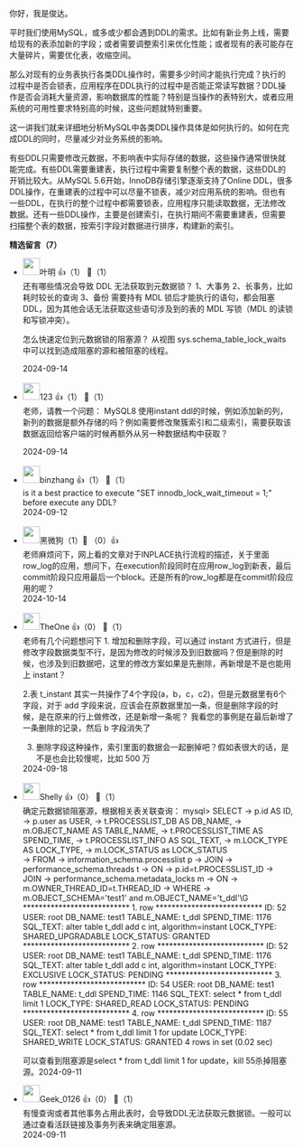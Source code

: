 你好，我是俊达。

平时我们使用MySQL，或多或少都会遇到DDL的需求。比如有新业务上线，需要给现有的表添加新的字段；或者需要调整索引来优化性能；或者现有的表可能存在大量碎片，需要优化表，收缩空间。

那么对现有的业务表执行各类DDL操作时，需要多少时间才能执行完成？执行的过程中是否会锁表，应用程序在DDL执行的过程中是否能正常读写数据？DDL操作是否会消耗大量资源，影响数据库的性能？特别是当操作的表特别大，或者应用系统的可用性要求特别高的时候，这些问题就特别重要。

这一讲我们就来详细地分析MySQL中各类DDL操作具体是如何执行的。如何在完成DDL的同时，尽量减少对业务系统的影响。

有些DDL只需要修改元数据，不影响表中实际存储的数据，这些操作通常很快就能完成。有些DDL需要重建表，执行过程中需要复制整个表的数据，这些DDL的开销比较大。从MySQL 5.6开始，InnoDB存储引擎逐渐支持了Online DDL，很多DDL操作，在重建表的过程中可以尽量不锁表，减少对应用系统的影响。但也有一些DDL，在执行的整个过程中都需要锁表，应用程序只能读取数据，无法修改数据。还有一些DDL操作，主要是创建索引，在执行期间不需要重建表，但需要扫描整个表的数据，按索引字段对数据进行排序，构建新的索引。
<div><strong>精选留言（7）</strong></div><ul>
<li><img src="https://static001.geekbang.org/account/avatar/00/15/8d/4d/992070e8.jpg" width="30px"><span>叶明</span> 👍（1） 💬（1）<div>还有哪些情况会导致 DDL 无法获取到元数据锁？
1、大事务
2、长事务，比如耗时较长的查询
3、备份
需要持有 MDL 锁后才能执行的语句，都会阻塞 DDL，因为其他会话无法获取这些语句涉及到的表的 MDL 写锁（MDL 的读锁和写锁冲突）。

怎么快速定位到元数据锁的阻塞源？
从视图 sys.schema_table_lock_waits 中可以找到造成阻塞的源和被阻塞的线程。</div>2024-09-14</li><br/><li><img src="https://static001.geekbang.org/account/avatar/00/28/a1/d8/42252c48.jpg" width="30px"><span>123</span> 👍（1） 💬（1）<div>老师，请教一个问题：
MySQL8 使用instant ddl的时候，例如添加新的列，新列的数据是额外存储的吗？例如需要修改聚簇索引和二级索引，需要获取该数据返回给客户端的时候再额外从另一种数据结构中获取？

</div>2024-09-14</li><br/><li><img src="https://thirdwx.qlogo.cn/mmopen/vi_32/Q3auHgzwzM59PTNiaDASVicbVaeWBU1WKmOgyHcqVtl85nDwAqDicib1EUKE2RRoU0x0vZctZO4kbPDUTTke8qKfAw/132" width="30px"><span>binzhang</span> 👍（1） 💬（1）<div>is it a best practice to execute &quot;SET innodb_lock_wait_timeout = 1;&quot; before execute any DDL?</div>2024-09-12</li><br/><li><img src="https://static001.geekbang.org/account/avatar/00/11/f8/c5/6d38f3e3.jpg" width="30px"><span>黑微狗‮‮</span> 👍（0） 💬（1）<div>老师麻烦问下，网上看的文章对于INPLACE执行流程的描述，关于里面row_log的应用，想问下，在execution阶段同时在应用row_log到新表，最后commit阶段只应用最后一个block。还是所有的row_log都是在commit阶段应用的呢？</div>2024-10-14</li><br/><li><img src="https://static001.geekbang.org/account/avatar/00/18/24/36/0829cbdc.jpg" width="30px"><span>TheOne</span> 👍（0） 💬（1）<div>老师有几个问题想问下
1. 增加和删除字段，可以通过 instant 方式进行，但是修改字段数据类型不行，是因为修改的时候涉及到旧数据吗？但是删除的时候，也涉及到旧数据吧，这里的修改方案如果是先删除，再新增是不是也能用上 instant？

2.表 t_instant 其实一共操作了4个字段(a，b，c，c2)，但是元数据里有6个字段，对于 add 字段来说，应该会在原数据里加一条，但是删除字段的时候，是在原来的行上做修改，还是新增一条呢？
我看您的事例是在最后新增了一条删除的记录，然后 b 字段消失了

3. 删除字段这种操作，索引里面的数据会一起删掉吧？假如表很大的话，是不是也会比较慢呢，比如 500 万</div>2024-09-18</li><br/><li><img src="https://static001.geekbang.org/account/avatar/00/24/f7/b9/f2eec64e.jpg" width="30px"><span>Shelly</span> 👍（0） 💬（1）<div>确定元数据锁阻塞源，根据相关表关联查询：
mysql&gt; SELECT 
    -&gt;     p.id AS ID,
    -&gt;     p.user as USER,
    -&gt;     t.PROCESSLIST_DB AS DB_NAME,
    -&gt;     m.OBJECT_NAME AS TABLE_NAME,
    -&gt;     t.PROCESSLIST_TIME AS SPEND_TIME,
    -&gt;     t.PROCESSLIST_INFO AS SQL_TEXT,
    -&gt;     m.LOCK_TYPE AS LOCK_TYPE,
    -&gt;     m.LOCK_STATUS as LOCK_STATUS  
    -&gt; FROM 
    -&gt;     information_schema.processlist p 
    -&gt; JOIN 
    -&gt;     performance_schema.threads t 
    -&gt; ON 
    -&gt;     p.id=t.PROCESSLIST_ID 
    -&gt; JOIN 
    -&gt;     performance_schema.metadata_locks m 
    -&gt; ON 
    -&gt;     m.OWNER_THREAD_ID=t.THREAD_ID 
    -&gt; WHERE 
    -&gt;     m.OBJECT_SCHEMA=&#39;test1&#39; and m.OBJECT_NAME=&#39;t_ddl&#39;\G
*************************** 1. row ***************************
         ID: 52
       USER: root
    DB_NAME: test1
 TABLE_NAME: t_ddl
 SPEND_TIME: 1176
   SQL_TEXT: alter table t_ddl add c int, algorithm=instant
  LOCK_TYPE: SHARED_UPGRADABLE
LOCK_STATUS: GRANTED
*************************** 2. row ***************************
         ID: 52
       USER: root
    DB_NAME: test1
 TABLE_NAME: t_ddl
 SPEND_TIME: 1176
   SQL_TEXT: alter table t_ddl add c int, algorithm=instant
  LOCK_TYPE: EXCLUSIVE
LOCK_STATUS: PENDING
*************************** 3. row ***************************
         ID: 54
       USER: root
    DB_NAME: test1
 TABLE_NAME: t_ddl
 SPEND_TIME: 1146
   SQL_TEXT: select * from t_ddl limit 1
  LOCK_TYPE: SHARED_READ
LOCK_STATUS: PENDING
*************************** 4. row ***************************
         ID: 55
       USER: root
    DB_NAME: test1
 TABLE_NAME: t_ddl
 SPEND_TIME: 1187
   SQL_TEXT: select * from t_ddl limit 1 for update
  LOCK_TYPE: SHARED_WRITE
LOCK_STATUS: GRANTED
4 rows in set (0.02 sec)

可以查看到阻塞源是select * from t_ddl limit 1 for update，kill 55杀掉阻塞源。</div>2024-09-11</li><br/><li><img src="https://static001.geekbang.org/account/avatar/00/3c/4e/44/49b29792.jpg" width="30px"><span>Geek_0126</span> 👍（0） 💬（1）<div>有慢查询或者其他事务占用此表时，会导致DDL无法获取元数据锁。一般可以通过查看活跃链接及事务列表来确定阻塞源。</div>2024-09-11</li><br/>
</ul>